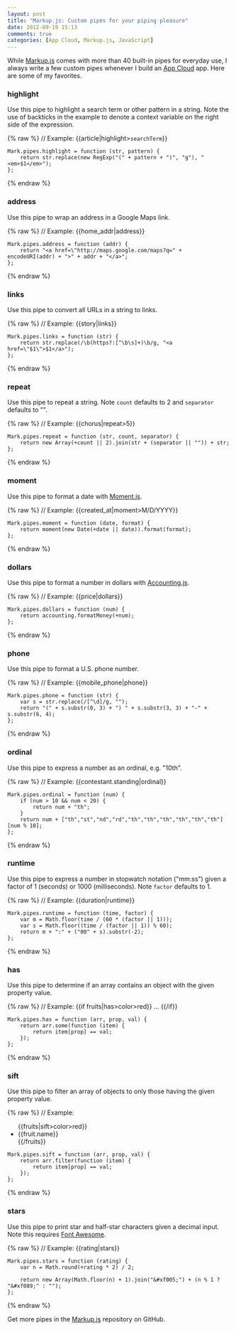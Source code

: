 ```yaml
---
layout: post
title: "Markup.js: Custom pipes for your piping pleasure"
date: 2012-09-19 15:13
comments: true
categories: [App Cloud, Markup.js, JavaScript]
---
```


While [Markup.js][1] comes with more than 40 built-in pipes for everyday use,
I always write a few custom pipes whenever I build an [App Cloud][2] app. Here
are some of my favorites.

### highlight

Use this pipe to highlight a search term or other pattern in a string. Note
the use of backticks in the example to denote a context variable on the right
side of the expression.

{% raw %}
    // Example: {{article|highlight>`searchTerm`}}

    Mark.pipes.highlight = function (str, pattern) {
        return str.replace(new RegExp("(" + pattern + ")", "g"), "<em>$1</em>");
    };
{% endraw %}

### address

Use this pipe to wrap an address in a Google Maps link.

{% raw %}
    // Example: {{home_addr|address}}

    Mark.pipes.address = function (addr) {
        return "<a href=\"http://maps.google.com/maps?q=" + encodeURI(addr) + ">" + addr + "</a>";
    };
{% endraw %}

### links

Use this pipe to convert all URLs in a string to links.

{% raw %}
    // Example: {{story|links}}

    Mark.pipes.links = function (str) {
        return str.replace(/\b(https?:[^\b\s]+)\b/g, "<a href=\"$1\">$1</a>");
    };
{% endraw %}

### repeat

Use this pipe to repeat a string. Note `count` defaults to 2 and `separator`
defaults to "".

{% raw %}
    // Example: {{chorus|repeat>5}}

    Mark.pipes.repeat = function (str, count, separator) {
        return new Array(+count || 2).join(str + (separator || "")) + str;
    };
{% endraw %}

### moment

Use this pipe to format a date with [Moment.js][3].

{% raw %}
    // Example: {{created_at|moment>M/D/YYYY}}

    Mark.pipes.moment = function (date, format) {
        return moment(new Date(+date || date)).format(format);
    };
{% endraw %}

### dollars

Use this pipe to format a number in dollars with [Accounting.js][4].

{% raw %}
    // Example: {{price|dollars}}

    Mark.pipes.dollars = function (num) {
        return accounting.formatMoney(+num);
    };
{% endraw %}

### phone

Use this pipe to format a U.S. phone number.

{% raw %}
    // Example: {{mobile_phone|phone}}

    Mark.pipes.phone = function (str) {
        var s = str.replace(/[^\d]/g, "");
        return "(" + s.substr(0, 3) + ") " + s.substr(3, 3) + "-" + s.substr(6, 4);
    };
{% endraw %}

### ordinal

Use this pipe to express a number as an ordinal, e.g. "10th".

{% raw %}
    // Example: {{contestant.standing|ordinal}}

    Mark.pipes.ordinal = function (num) {
        if (num > 10 && num < 20) {
            return num + "th";
        }
        return num + ["th","st","nd","rd","th","th","th","th","th","th"][num % 10];
    };
{% endraw %}

### runtime

Use this pipe to express a number in stopwatch notation ("mm:ss") given a
factor of 1 (seconds) or 1000 (milliseconds). Note `factor` defaults to 1.

{% raw %}
    // Example: {{duration|runtime}}

    Mark.pipes.runtime = function (time, factor) {
        var m = Math.floor(time / (60 * (factor || 1)));
        var s = Math.floor((time / (factor || 1)) % 60);
        return m + ":" + ("00" + s).substr(-2);
    };
{% endraw %}

### has

Use this pipe to determine if an array contains an object with the given
property value.

{% raw %}
    // Example: {{if fruits|has>color>red}} ... {{/if}}

    Mark.pipes.has = function (arr, prop, val) {
        return arr.some(function (item) {
            return item[prop] == val;
        });
    };
{% endraw %}

### sift

Use this pipe to filter an array of objects to only those having the given
property value.

{% raw %}
    // Example: <ul> {{fruits|sift>color>red}} <li>{{fruit.name}}</li> {{/fruits}} </ul>

    Mark.pipes.sift = function (arr, prop, val) {
        return arr.filter(function (item) {
            return item[prop] == val;
        });
    };
{% endraw %}

### stars

Use this pipe to print star and half-star characters given a decimal input.
Note this requires [Font Awesome][5].

{% raw %}
    // Example: {{rating|stars}}

    Mark.pipes.stars = function (rating) {
        var n = Math.round(+rating * 2) / 2;

        return new Array(Math.floor(n) + 1).join("&#xf005;") + (n % 1 ? "&#xf089;" : "");
    };
{% endraw %}

Get more pipes in the [Markup.js][1] repository on GitHub.

[1]: https://github.com/adammark/Markup.js
[2]: http://appcloud.brightcove.com
[3]: http://momentjs.com/
[4]: http://josscrowcroft.github.com/accounting.js/
[5]: http://fortawesome.github.com/Font-Awesome/